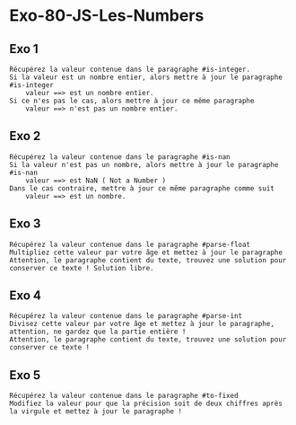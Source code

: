 # Exo-80-JS-Les-Numbers

## Exo 1
    Récupérez la valeur contenue dans le paragraphe #is-integer.
    Si la valeur est un nombre entier, alors mettre à jour le paragraphe #is-integer
        valeur ==> est un nombre entier.
    Si ce n'es pas le cas, alors mettre à jour ce même paragraphe
        valeur ==> n'est pas un nombre entier.
        
## Exo 2
    Récupérez la valeur contenue dans le paragraphe #is-nan
    Si la valeur n'est pas un nombre, alors mettre à jour le paragraphe #is-nan
        valeur ==> est NaN ( Not a Number )
    Dans le cas contraire, mettre à jour ce même paragraphe comme suit
        valeur ==> est un nombre.
        
## Exo 3
    Récupérez la valeur contenue dans le paragraphe #parse-float
    Multipliez cette valeur par votre âge et mettez à jour le paragraphe
    Attention, le paragraphe contient du texte, trouvez une solution pour conserver ce texte ! Solution libre.

## Exo 4
    Récupérez la valeur contenue dans le paragraphe #parse-int
    Divisez cette valeur par votre âge et mettez à jour le paragraphe, attention, ne gardez que la partie entière !
    Attention, le paragraphe contient du texte, trouvez une solution pour conserver ce texte !

## Exo 5  
    Récupérez la valeur contenue dans le paragraphe #to-fixed
    Modifiez la valeur pour que la précision soit de deux chiffres après la virgule et mettez à jour le paragraphe !       